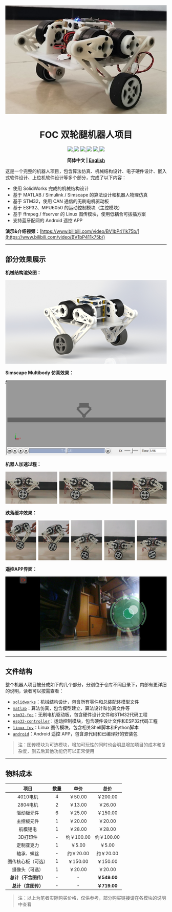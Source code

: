 <div align=center>
	<img src="readme-img/cover.jpg"/>
	<h1>FOC 双轮腿机器人项目</h1>
	<p>
		<a href="https://gitee.com/skythinker/foc-wheel-legged-robot">
			<img src="https://gitee.com/skythinker/foc-wheel-legged-robot/badge/star.svg"/>
		</a>
		<img src="https://gitee.com/skythinker/foc-wheel-legged-robot/badge/fork.svg"/>
		<a href="https://github.com/Skythinker616/foc-wheel-legged-robot">
			<img src="https://img.shields.io/github/stars/skythinker616/foc-wheel-legged-robot?logo=github"/>
		</a>
		<img src="https://img.shields.io/github/forks/skythinker616/foc-wheel-legged-robot?logo=github"/>
		<a href="https://www.bilibili.com/video/BV1bP411k75b">
			<img src="https://img.shields.io/badge/dynamic/json?label=views&style=flat&logo=bilibili&query=data.stat.view&url=https%3A%2F%2Fapi.bilibili.com%2Fx%2Fweb-interface%2Fview%3Fbvid%3DBV1bP411k75b"/>
		</a>
		<img src="https://img.shields.io/badge/License-GPL3.0-red"/>
	</p>
	<p>
		<b>简体中文 | <a href="README_en.md">English</b></a>
	</p>
</div>

这是一个完整的机器人项目，包含算法仿真、机械结构设计、电子硬件设计、嵌入式软件设计、上位机软件设计等多个部分，完成了以下内容：

- 使用 SolidWorks 完成的机械结构设计
- 基于 MATLAB / Simulink / Simscape 的算法设计和机器人物理仿真
- 基于 STM32，使用 CAN 通信的无刷电机驱动板
- 基于 ESP32、MPU6050 的运动控制模块（主控模块）
- 基于 ffmpeg / ffserver 的 Linux 图传模块，使用低耦合可拔插方案
- 支持蓝牙配网的 Android 遥控 APP

**演示&介绍视频：**[https://www.bilibili.com/video/BV1bP411k75b/](https://www.bilibili.com/video/BV1bP411k75b/)

---

## 部分效果展示

**机械结构渲染图：**

![渲染图](readme-img/mechanical.png)

**Simscape Multibody 仿真效果：**

![仿真](readme-img/simulation.png)

**机器人加速过程：**

![加速](readme-img/accel.png)

**跌落缓冲效果：**

![跌落](readme-img/fall.png)

**遥控APP界面：**

![App](readme-img/app.png)

---

## 文件结构

整个机器人项目被分成如下的几个部分，分别位于仓库不同目录下，内部有更详细的说明，读者可以按需查看：

- [`solidworks`](solidworks)：机械结构设计，包含所有零件和总装配体模型文件
- [`matlab`](matlab)：算法仿真，包含模型建立、算法设计和仿真文件等
- [`stm32-foc`](stm32-foc)：无刷电机驱动板，包含硬件设计文件和STM32代码工程
- [`esp32-controller`](esp32-controller)：运动控制模块，包含硬件设计文件和ESP32代码工程
- [`linux-fpv`](linux-fpv)：Linux 图传模块，包含相关Shell脚本和Python脚本
- [`android`](android)：Android 遥控 APP，包含源代码和已编译好的安装包

> 注：图传模块为可选模块，增加可玩性的同时也会明显增加项目的成本和复杂度，删去后其他功能仍可以正常使用

---

## 物料成本

| 项目 | 数量 | 单价 | 总价 |
| :--: | :--: | :--: | :--: |
| 4010电机 | 4 | ￥50.00 | ￥200.00 |
| 2804电机 | 2 | ￥13.00 | ￥26.00 |
| 驱动板元件 | 6 | ￥25.00 | ￥150.00 |
| 主控板元件 | 1 | ￥20.00 | ￥20.00 |
| 航模锂电 | 1 | ￥28.00 | ￥28.00 |
| 3D打印件 | - | 约￥100.00 | 约￥100.00 |
| 定制亚克力 | 1 | ￥5.00 | ￥5.00 |
| 轴承、螺丝 | - | 约￥20.00 | 约￥20.00 |
| 图传核心板（可选） | 1 | ￥150.00 | ￥150.00 |
| 摄像头（可选） | 1 | ￥20.00 | ￥20.00 |
| **总计（不含图传）** | - | - | **￥549.00** |
| **总计（含图传）** | - | - | **￥719.00** |

> 注：以上为笔者实际购买价格，仅供参考，部分购买链接请在各模块的说明中查看
